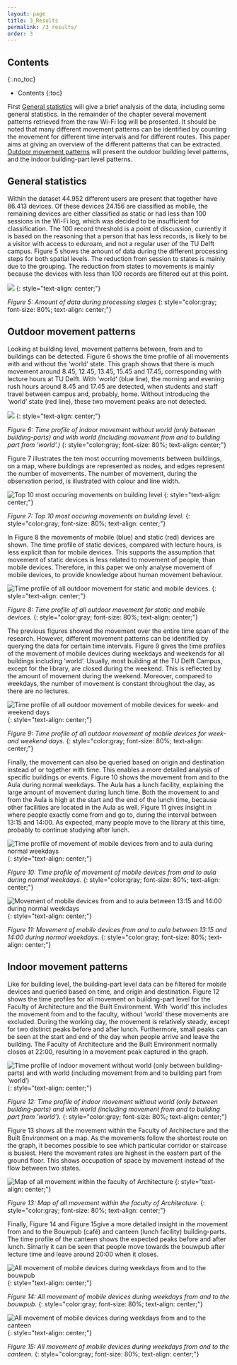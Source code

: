 ```yaml
---
layout: page
title: 3_Results
permalink: /3_results/
order: 3
---
```


## Contents
{:.no_toc}

* Contents
{:toc}

First [General statistics](#general-statistics) will give a brief analysis of the data, including some general
statistics. In the remainder of the chapter several movement patterns
retrieved from the raw Wi-Fi log will be presented. It should be noted
that many different movement patterns can be identified by counting the
movement for different time intervals and for different routes. This
paper aims at giving an overview of the different patterns that can be
extracted. [Outdoor movement patterns](#outdoor-movement-patterns) will present the outdoor building level patterns, and the
indoor building-part level patterns.

## General statistics

Within the dataset 44.952 different users are present that together have
86.413 devices. Of these devices 24.156 are classified as mobile, the
remaining devices are either classified as static or had less than 100
sessions in the Wi-Fi log, which was decided to be insufficient for
classification. The 100 record threshold is a point of discussion,
currently it is based on the reasoning that a person that has less
records, is likely to be a visitor with access to eduroam, and not a
regular user of the TU Delft campus. Figure 5 shows the amount of data during the
different processing steps for both spatial levels. The reduction from
session to states is mainly due to the grouping. The reduction from
states to movements is mainly because the devices with less than 100
records are filtered out at this point.

![](ES-statistics.jpg)
{: style="text-align: center;"}

*Figure 5: Amount of data during processing stages*
{: style="color:gray; font-size: 80%; text-align: center;"}

## Outdoor movement patterns

Looking at building level, movement patterns between, from and to
buildings can be detected. Figure 6 shows the time profile of all movements with
and without the ‘world’ state. This graph shows that there is much
movement around 8.45, 12.45, 13.45, 15.45 and 17.45, corresponding with
lecture hours at TU Delft. With ‘world’ (blue line), the morning and
evening rush hours around 8.45 and 17.45 are detected, when students and
staff travel between campus and, probably, home. Without introducing the
‘world’ state (red line), these two movement peaks are not detected.

![](building_all_graph.png)
{: style="text-align: center;"}

*Figure 6: Time profile of indoor movement without world (only between building-parts) and with world (including movement from and to building part from ’world’.)*
{: style="color:gray; font-size: 80%; text-align: center;"}

Figure 7 illustrates the ten most occurring movements between buildings, on a
map, where buildings are represented as nodes, and edges represent the
number of movements. The number of movement, during the observation
period, is illustrated with colour and line width.

![Top 10 most occuring movements on building level](ES-mapTotal.png)
{: style="text-align: center;"}

*Figure 7: Top 10 most occuring movements on building level.*
{: style="color:gray; font-size: 80%; text-align: center;"}

In Figure 8 the movements of mobile (blue) and static (red) devices are shown.
The time profile of static devices, compared with lecture hours, is less
explicit than for mobile devices. This supports the assumption that
movement of static devices is less related to movement of people, than
mobile devices. Therefore, in this paper we only analyse movement of
mobile devices, to provide knowledge about human movement behaviour.

![Time profile of all outdoor movement for static and mobile devices.](building_mobileStatic_graph.png)
{: style="text-align: center;"}

*Figure 8: Time profile of all outdoor movement for static and mobile devices.*
{: style="color:gray; font-size: 80%; text-align: center;"}

The previous figures showed the movement over the entire time span of
the research. However, different movement patterns can be identified by
querying the data for certain time intervals. Figure 9 gives the time profiles of
the movement of mobile devices during weekdays and weekends for all
buildings including ’world’. Usually, most building at the TU Delft
Campus, except for the library, are closed during the weekend. This is
reflected by the amount of movement during the weekend. Moreover,
compared to weekdays, the number of movement is constant throughout the
day, as there are no lectures.

![Time profile of all outdoor movement of mobile devices for week- and weekend days](building_weekWeekend_graph.png)
{: style="text-align: center;"}

*Figure 9: Time profile of all outdoor movement of mobile devices for week- and weekend days.*
{: style="color:gray; font-size: 80%; text-align: center;"}

Finally, the movement can also be queried based on origin and
destination instead of or together with time. This enables a more
detailed analysis of specific buildings or events. Figure 10 shows the movement
from and to the Aula during normal weekdays. The Aula has a lunch
facility, explaining the large amount of movement during lunch time.
Both the movement to and from the Aula is high at the start and the end
of the lunch time, because other facilities are located in the Aula as
well. Figure 11 gives insight in where people exactly come from and go to, during
the interval between 13:15 and 14:00. As expected, many people move to
the library at this time, probably to continue studying after lunch.

![Time profile of movement of mobile devices from and to aula during normal weekdays](building_fromTo_aulaGraph.png)
{: style="text-align: center;"}

*Figure 10: Time profile of movement of mobile devices from and to aula during normal weekdays.*
{: style="color:gray; font-size: 80%; text-align: center;"}

![Movement of mobile devices from and to aula between 13:15 and 14:00 during normal weekdays](ES-map_1315to1400.png)
{: style="text-align: center;"}

*Figure 11: Movement of mobile devices from and to aula between 13:15 and 14:00 during normal weekdays.*
{: style="color:gray; font-size: 80%; text-align: center;"}

## Indoor movement patterns

Like for building level, the building-part level data can be filtered
for mobile devices and queried based on time, and origin and
destination. Figure 12 shows the time profiles for all movement on building-part
level for the Faculty of Architecture and the Built Environment. With
’world’ this includes the movement from and to the faculty, without
’world’ these movements are excluded. During the working day, the
movement is relatively steady, except for two distinct peaks before and
after lunch. Furthermore, small peaks can be seen at the start and end
of the day when people arrive and leave the building. The Faculty of
Architecture and the Built Environment normally closes at 22:00,
resulting in a movement peak captured in the graph.

![Time profile of indoor movement without world (only between building-parts) and with world (including movement from and to building part from ’world’)](buildingpart_all_graph.png)
{: style="text-align: center;"}

*Figure 12: Time profile of indoor movement without world (only between building-parts) and with world (including movement from and to building part from ’world’).*
{: style="color:gray; font-size: 80%; text-align: center;"}

Figure 13 shows all the movement within the Faculty of Architecture and the Built
Environment on a map. As the movements follow the shortest route on the
graph, it becomes possible to see which particular corridor or staircase
is busiest. Here the movement rates are highest in the eastern part of
the ground floor. This shows occupation of space by movement instead of
the flow between two states.

![Map of all movement within the faculty of Architecture](bk_map_total.png)
{: style="text-align: center;"}

*Figure 13: Map of all movement within the faculty of Architecture.*
{: style="color:gray; font-size: 80%; text-align: center;"}

Finally, Figure 14 and Figure 15give a more detailed insight in the movement from and to
the Bouwpub (café) and canteen (lunch facility) building-parts. The time
profile of the canteen shows the expected peaks before and after lunch.
Simarly it can be seen that people move towards the bouwpub after
lecture time and leave around 20:00 when it closes.

![All movement of mobile devices during weekdays from and to the bouwpub](buildingpart_fromTo_bouwpubGraph.png)
{: style="text-align: center;"}

*Figure 14: All movement of mobile devices during weekdays from and to the bouwpub.*
{: style="color:gray; font-size: 80%; text-align: center;"}

![All movement of mobile devices during weekdays from and to the canteen](buildingpart_fromTo_canteenGraph.png)
{: style="text-align: center;"}

*Figure 15: All movement of mobile devices during weekdays from and to the canteen.*
{: style="color:gray; font-size: 80%; text-align: center;"}

